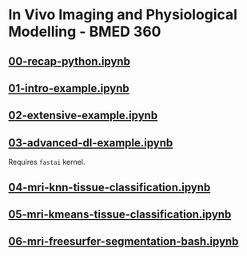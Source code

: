 # In Vivo Imaging and Physiological Modelling - BMED 360 


## [00-recap-python.ipynb](https://nbviewer.jupyter.org/github/computational-medicine/BMED360-2021/blob/main/Lab1-MRI/00-recap-python.ipynb)

## [01-intro-example.ipynb](https://nbviewer.jupyter.org/github/computational-medicine/BMED360-2021/blob/main/Lab2-ML-tissue-classification/01-intro-example.ipynb)



## [02-extensive-example.ipynb](https://nbviewer.jupyter.org/github/computational-medicine/BMED360-2021/blob/main/Lab2-ML-tissue-classification/02-extensive-example.ipynb)


## [03-advanced-dl-example.ipynb](https://nbviewer.jupyter.org/github/computational-medicine/BMED360-2021/blob/main/Lab2-ML-tissue-classification/03-advanced-dl-example.ipynb)

Requires `fastai` kernel.


## [04-mri-knn-tissue-classification.ipynb](https://nbviewer.jupyter.org/github/computational-medicine/BMED360-2021/blob/main/Lab2-ML-tissue-classification/04-mri-knn-tissue-classification.ipynb)



## [05-mri-kmeans-tissue-classification.ipynb](https://nbviewer.jupyter.org/github/computational-medicine/BMED360-2021/blob/main/Lab2-ML-tissue-classification/05-mri-kmeans-tissue-classification.ipynb)


## [06-mri-freesurfer-segmentation-bash.ipynb](https://nbviewer.jupyter.org/github/computational-medicine/BMED360-2021/blob/main/Lab2-ML-tissue-classification/06-mri-freesurfer-segmentation-bash.ipynb)
